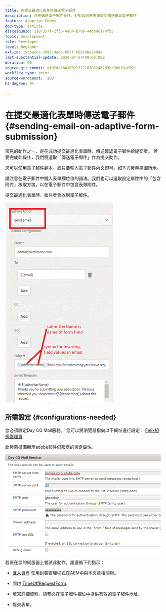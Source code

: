 ```yaml
---
title: 在提交最適化表單時傳送電子郵件
description: 使用傳送電子郵件元件，針對自適應表單提交傳送確認電子郵件
feature: Adaptive Forms
doc-type: article
discoiquuid: 1187357f-2f36-4a04-b708-44bb9c174fb5
topic: Development
role: Developer
level: Beginner
exl-id: 19c5aeec-2893-4ada-b6df-b80c4be2468a
last-substantial-update: 2020-07-07T00:00:00Z
duration: 60
source-git-commit: af928e60410022f12207082467d3bd9b818af59d
workflow-type: tm+mt
source-wordcount: '200'
ht-degree: 0%

---
```


# 在提交最適化表單時傳送電子郵件 {#sending-email-on-adaptive-form-submission}

常見的動作之一，是在成功提交最適化表單時，傳送確認電子郵件給提交者。 若要完成此操作，我們將選取「傳送電子郵件」作為提交動作。

您可以使用電子郵件範本，或只要輸入電子郵件內文即可，如下方熒幕擷圖所示。

請注意在電子郵件中插入表單欄位值的語法。我們也可以選取設定屬性中的「包含附件」核取方塊，以在電子郵件中包含表單附件。

提交最適化表單時，收件者會收到電子郵件。

![SendEmail](assets/sendemailaction.gif)

## 所需設定 {#configurations-needed}

您必須設定Day CQ Mail服務。 您可以將瀏覽器指向以下網址進行設定： [Felix組態管理員](http://localhost:4502/system/console/configMgr)

此熒幕擷圖顯示adobe郵件伺服器的設定屬性。

![郵件服務](assets/mailservice.png)

若要在您的伺服器上嘗試此動作，請遵循下列指示：

* [匯入資產](assets/timeoffrequest.zip) 使用封裝管理程式在AEM中與本文章相關聯。

* 開啟 [TimeOffRequestForm](http://localhost:4502/content/dam/formsanddocuments/helpx/timeoffrequestform/jcr:content?wcmmode=disabled).

* 填寫詳細資料。請務必在電子郵件欄位中提供有效的電子郵件地址。

* 提交表單。

